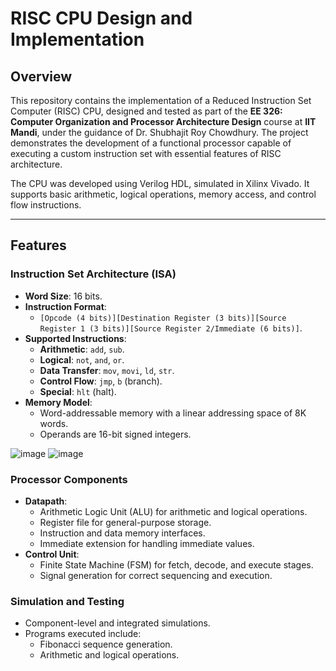 # RISC CPU Design and Implementation

## Overview

This repository contains the implementation of a Reduced Instruction Set Computer (RISC) CPU, designed and tested as part of the **EE 326: Computer Organization and Processor Architecture Design** course at **IIT Mandi**, under the guidance of Dr. Shubhajit Roy Chowdhury. The project demonstrates the development of a functional processor capable of executing a custom instruction set with essential features of RISC architecture.

The CPU was developed using Verilog HDL, simulated in Xilinx Vivado. It supports basic arithmetic, logical operations, memory access, and control flow instructions.

---

## Features

### Instruction Set Architecture (ISA)
- **Word Size**: 16 bits.
- **Instruction Format**:
  - `[Opcode (4 bits)][Destination Register (3 bits)][Source Register 1 (3 bits)][Source Register 2/Immediate (6 bits)]`.
- **Supported Instructions**:
  - **Arithmetic**: `add`, `sub`.
  - **Logical**: `not`, `and`, `or`.
  - **Data Transfer**: `mov`, `movi`, `ld`, `str`.
  - **Control Flow**: `jmp`, `b` (branch).
  - **Special**: `hlt` (halt).
- **Memory Model**:
  - Word-addressable memory with a linear addressing space of 8K words.
  - Operands are 16-bit signed integers.

![image](https://github.com/user-attachments/assets/73cf92ca-e410-4247-a1ce-5343ab562d40)
![image](https://github.com/user-attachments/assets/9b6864c4-c069-4da8-a10c-2554d86b51d6)


### Processor Components
- **Datapath**:
  - Arithmetic Logic Unit (ALU) for arithmetic and logical operations.
  - Register file for general-purpose storage.
  - Instruction and data memory interfaces.
  - Immediate extension for handling immediate values.
- **Control Unit**:
  - Finite State Machine (FSM) for fetch, decode, and execute stages.
  - Signal generation for correct sequencing and execution.

### Simulation and Testing
- Component-level and integrated simulations.
- Programs executed include:
  - Fibonacci sequence generation.
  - Arithmetic and logical operations.

